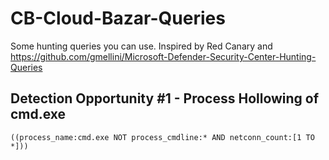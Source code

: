 # CB-Cloud-Bazar-Queries
Some hunting queries you can use. Inspired by Red Canary and https://github.com/gmellini/Microsoft-Defender-Security-Center-Hunting-Queries
## Detection Opportunity #1 - Process Hollowing of cmd.exe
```((process_name:cmd.exe NOT process_cmdline:* AND netconn_count:[1 TO *]))```
